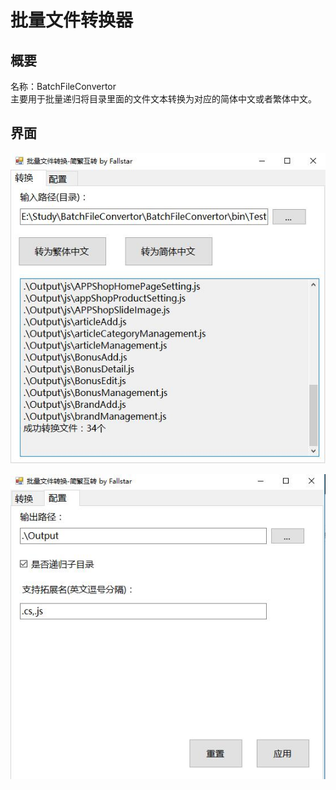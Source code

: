 # 批量文件转换器

## 概要
名称：BatchFileConvertor        
主要用于批量递归将目录里面的文件文本转换为对应的简体中文或者繁体中文。

## 界面

![shot](/Assets/Shot1.jpg "shot")


![shot](/Assets/Shot2.jpg "shot")
